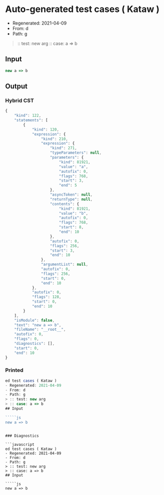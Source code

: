 # Auto-generated test cases ( Kataw )
- Regenerated: 2021-04-09
- From: d
- Path: g
> :: test: new arg
> :: case: a => b
## Input

`````js
new a => b
`````

## Output

### Hybrid CST

```javascript
{
    "kind": 122,
    "statements": [
        {
            "kind": 120,
            "expression": {
                "kind": 210,
                "expression": {
                    "kind": 271,
                    "typeParameters": null,
                    "parameters": {
                        "kind": 81921,
                        "value": "a",
                        "autofix": 0,
                        "flags": 768,
                        "start": 3,
                        "end": 5
                    },
                    "asyncToken": null,
                    "returnType": null,
                    "contents": {
                        "kind": 81921,
                        "value": "b",
                        "autofix": 0,
                        "flags": 768,
                        "start": 8,
                        "end": 10
                    },
                    "autofix": 0,
                    "flags": 256,
                    "start": 3,
                    "end": 10
                },
                "argumentList": null,
                "autofix": 0,
                "flags": 256,
                "start": 0,
                "end": 10
            },
            "autofix": 0,
            "flags": 128,
            "start": 0,
            "end": 10
        }
    ],
    "isModule": false,
    "text": "new a => b",
    "fileName": "__root__",
    "autofix": 0,
    "flags": 0,
    "diagnostics": [],
    "start": 0,
    "end": 10
}
```

### Printed

```javascript
ed test cases ( Kataw )
- Regenerated: 2021-04-09
- From: d
- Path: g
> :: test: new arg
> :: case: a => b
## Input

`````js
new a => b
`````
```

### Diagnostics

```javascript
ed test cases ( Kataw )
- Regenerated: 2021-04-09
- From: d
- Path: g
> :: test: new arg
> :: case: a => b
## Input

`````js
new a => b
`````
```

